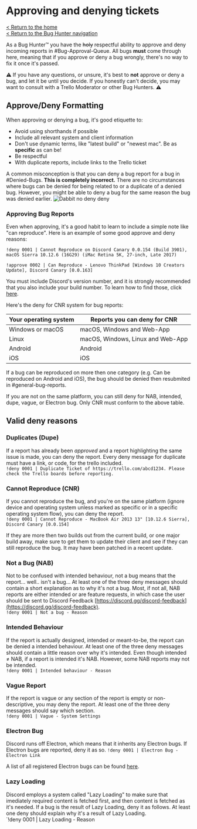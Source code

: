 # Approving and denying tickets
[< Return to the home](/index)  
[< Return to the Bug Hunter navigation](/bugs/bug-hunters)

As a Bug Hunter™ you have the ~~holy~~ respectful ability to approve and deny incoming reports in #Bug-Approval-Queue. All bugs **must** come through here, meaning that if you approve or deny a bug wrongly, there's no way to fix it once it's passed.

⚠️ If you have any questions, or unsure, it's best to **not** approve or deny a bug, and let it be until you decide. If you honestly can't decide, you may want to consult with a Trello Moderator or other Bug Hunters. ⚠️

## Approve/Deny Formatting
When approving or denying a bug, it's good etiquette to:
- Avoid using shorthands if possible
- Include all relevant system and client information
- Don't use dynamic terms, like "latest build" or "newest mac". Be as **specific** as can be!
- Be respectful
- With duplicate reports, include links to the Trello ticket

A common misconception is that you can deny a bug report for a bug in #Denied-Bugs. **This is completely incorrect.** There are no circumstances where bugs can be denied for being related to or a duplicate of a denied bug. However, you might be able to deny a bug for the same reason the bug was denied earlier.
![Dabbit no deny deny](https://itspugle.is-a-bad-waifu.com/ed8718.png)

### Approving Bug Reports
Even when approving, it's a good habit to learn to include a simple note like "can reproduce". Here is an example of some good approve and deny reasons:

`!deny 0001 | Cannot Reproduce on Discord Canary 0.0.154 (Build 3901), macOS Sierra 10.12.6 (16G29) (iMac Retina 5K, 27-inch, Late 2017)`

`!approve 0002 | Can Reproduce - Lenovo ThinkPad [Windows 10 Creators Update], Discord Canary [0.0.163]`

You must include Discord's version number, and it is strongly recommended that you also include your build number. To learn how to find those, click [here](/DiscordApp/docs/bugs/version).

Here's the deny for CNR system for bug reports:

Your operating system | Reports you can deny for CNR
-------- | --------
Windows or macOS | macOS, Windows and Web-App
Linux | macOS, Windows, Linux and Web-App
Android | Android
iOS | iOS

If a bug can be reproduced on more then one category (e.g. Can be reproduced on Android and iOS), the bug should be denied then resubmited in #general-bug-reports.

If you are not on the same platform, you can still deny for NAB, intended, dupe, vague, or Electron bug. Only CNR must conform to the above table.

## Valid deny reasons
### Duplicates (Dupe)
If a report has already been *approved* and a report highlighting the same issue is made, you can deny the report. Every deny message for duplicate must have a link, or code, for the trello included.  
`!deny 0001 | Duplicate Ticket of https://trello.com/abcd1234. Please check the Trello boards before reporting.`

### Cannot Reproduce (CNR)
If you cannot reproduce the bug, and you're on the same platform (ignore device and operating system unless marked as specific or in a specific operating system flow), you can deny the report.  
`!deny 0001 | Cannot Reproduce - MacBook Air 2013 13" [10.12.6 Sierra], Discord Canary [0.0.154]`  

If they are more then two builds out from the current build, or one major build away, make sure to get them to update their client and see if they can still reproduce the bug. It may have been patched in a recent update.

### Not a Bug (NAB)
Not to be confused with intended behaviour, not a bug means that the report... well.. isn't a bug... At least one of the three deny messages should contain a short explanation as to why it's not a bug. Most, if not all, NAB reports are either intended or are feature requests, in which case the user should be sent to Discord Feedback [https://discord.gg/discord-feedback](https://discord.gg/discord-feedback).  
`!deny 0001 | Not a bug - Reason`

### Intended Behaviour
If the report is actually designed, intended or meant-to-be, the report can be denied a intended behaviour. At least one of the three deny messages should contain a little reason over why it's intended. Even though intended ≠ NAB, if a report is intended it's NAB. However, some NAB reports may not be intended.  
`!deny 0001 | Intended behaviour - Reason`

### Vague Report
If the report is vague or any section of the report is empty or non-descriptive, you may deny the report. At least one of the three deny messages should say which section.  
`!deny 0001 | Vague - System Settings`

### Electron Bug
Discord runs off Electron, which means that it inherits any Electron bugs. If Electron bugs are reported, deny it as so.
`!deny 0001 | Electron Bug - Electron Link`

A list of all registered Electron bugs can be found [here](https://github.com/electron/electron/issues).

### Lazy Loading
Discord employs a system called "Lazy Loading" to make sure that imediately required content is fetched first, and then content is fetched as it's needed. If a bug is the result of Lazy Loading, deny it as follows. At least one deny should explain why it's a result of Lazy Loading.  
`!deny 0001 | Lazy Loading - Reason
